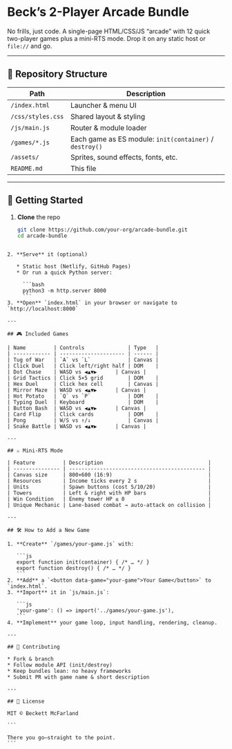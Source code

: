 # Beck’s 2-Player Arcade Bundle

No frills, just code. A single-page HTML/CSS/JS “arcade” with 12 quick two-player games plus a mini-RTS mode. Drop it on any static host or `file://` and go.

---

## 📂 Repository Structure

| Path                       | Description                                     |
|----------------------------|-------------------------------------------------|
| `/index.html`              | Launcher & menu UI                              |
| `/css/styles.css`          | Shared layout & styling                         |
| `/js/main.js`              | Router & module loader                          |
| `/games/*.js`              | Each game as ES module: `init(container)` / `destroy()` |
| `/assets/`                 | Sprites, sound effects, fonts, etc.             |
| `README.md`                | This file                                       |

---

## 🚀 Getting Started

1. **Clone** the repo  
   ```bash
   git clone https://github.com/your-org/arcade-bundle.git
   cd arcade-bundle
````

2. **Serve** it (optional)

   * Static host (Netlify, GitHub Pages)
   * Or run a quick Python server:

     ```bash
     python3 -m http.server 8000
     ```
3. **Open** `index.html` in your browser or navigate to `http://localhost:8000`

---

## 🎮 Included Games

| Name         | Controls              | Type   |
| ------------ | --------------------- | ------ |
| Tug of War   | `A` vs `L`            | Canvas |
| Click Duel   | Click left/right half | DOM    |
| Dot Chase    | WASD vs ◀︎▲︎▼︎▶︎      | Canvas |
| Grid Tactics | Click 5×5 grid        | DOM    |
| Hex Duel     | Click hex cell        | Canvas |
| Mirror Maze  | WASD vs ◀︎▲︎▼︎▶︎      | Canvas |
| Hot Potato   | `Q` vs `P`            | DOM    |
| Typing Duel  | Keyboard              | DOM    |
| Button Bash  | WASD vs ◀︎▲︎▼︎▶︎      | Canvas |
| Card Flip    | Click cards           | DOM    |
| Pong         | W/S vs ↑/↓            | Canvas |
| Snake Battle | WASD vs ◀︎▲︎▼︎▶︎      | Canvas |

---

## ⚔️ Mini-RTS Mode

| Feature         | Description                                  |
| --------------- | -------------------------------------------- |
| Canvas size     | 800×600 (16:9)                               |
| Resources       | Income ticks every 2 s                       |
| Units           | Spawn buttons (cost 5/10/20)                 |
| Towers          | Left & right with HP bars                    |
| Win Condition   | Enemy tower HP ≤ 0                           |
| Unique Mechanic | Lane-based combat → auto-attack on collision |

---

## 🛠️ How to Add a New Game

1. **Create** `/games/your-game.js` with:

   ```js
   export function init(container) { /* … */ }
   export function destroy() { /* … */ }
   ```
2. **Add** a `<button data-game="your-game">Your Game</button>` to `index.html`.
3. **Import** it in `js/main.js`:

   ```js
   'your-game': () => import('../games/your-game.js'),
   ```
4. **Implement** your game loop, input handling, rendering, cleanup.

---

## 🤝 Contributing

* Fork & branch
* Follow module API (init/destroy)
* Keep bundles lean: no heavy frameworks
* Submit PR with game name & short description

---

## 📄 License

MIT © Beckett McFarland

```

There you go—straight to the point.
```

